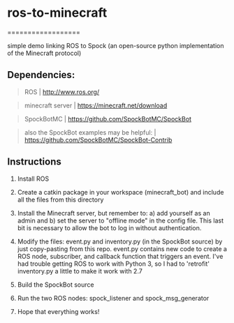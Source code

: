 
# ros-to-minecraft
==================

simple demo linking ROS to Spock (an open-source python implementation of the Minecraft protocol)



Dependencies:
-------------

> ROS | http://www.ros.org/

> minecraft server | https://minecraft.net/download

> SpockBotMC | https://github.com/SpockBotMC/SpockBot

> also the SpockBot examples may be helpful: | https://github.com/SpockBotMC/SpockBot-Contrib


Instructions
------------

1. Install ROS

2. Create a catkin package in your workspace (minecraft_bot) and include all the files from this directory

3. Install the Minecraft server, but remember to: a) add yourself as an admin and b) set the server to "offline mode" in the config file. This last bit is necessary to allow the bot to log in without authentication.

4. Modify the files: event.py and inventory.py (in the SpockBot source) by just copy-pasting from this repo. event.py contains new code to create a ROS node, subscriber, and callback function that triggers an event. I've had trouble getting ROS to work with Python 3, so I had to 'retrofit' inventory.py a little to make it work with 2.7

5. Build the SpockBot source

6. Run the two ROS nodes: spock_listener and spock_msg_generator

7. Hope that everything works!


